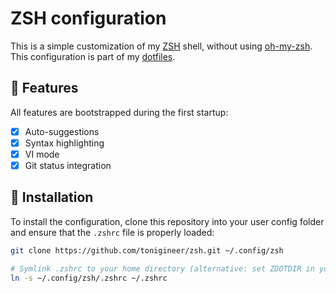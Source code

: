 # ZSH configuration

This is a simple customization of my [ZSH](https://www.zsh.org/) shell, without using [oh-my-zsh](https://ohmyz.sh/). This configuration is part of my [dotfiles](https://github.com/tonigineer/.dotfiles).

## 🚀 Features

All features are bootstrapped during the first startup:

- [x] Auto-suggestions
- [x] Syntax highlighting
- [x] VI mode
- [x] Git status integration

## 💾 Installation

To install the configuration, clone this repository into your user config folder and ensure that the `.zshrc` file is properly loaded:

```sh
git clone https://github.com/tonigineer/zsh.git ~/.config/zsh

# Symlink .zshrc to your home directory (alternative: set ZDOTDIR in your environment)
ln -s ~/.config/zsh/.zshrc ~/.zshrc
```